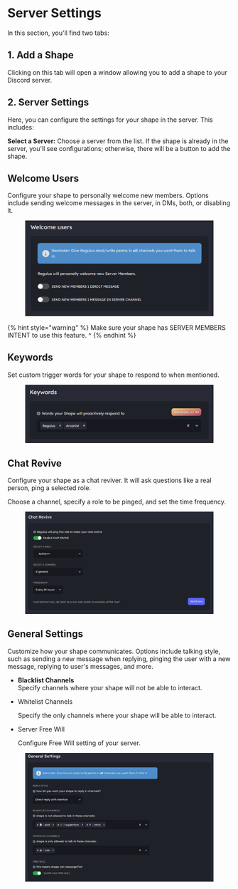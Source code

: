 # Server Settings

In this section, you'll find two tabs:

## **1. Add a Shape**

Clicking on this tab will open a window allowing you to add a shape to your Discord server.

## **2. Server Settings**&#x20;

Here, you can configure the settings for your shape in the server. This includes:

**Select a Server:** Choose a server from the list. If the shape is already in the server, you'll see configurations; otherwise, there will be a button to add the shape.

## **Welcome Users**&#x20;

Configure your shape to personally welcome new members. Options include sending welcome messages in the server, in DMs, both, or disabling it.

<figure><img src="../../.gitbook/assets/Screenshot 2023-12-23 075444.png" alt=""><figcaption></figcaption></figure>

{% hint style="warning" %}
Make sure your shape has SERVER MEMBERS INTENT to use this feature. ^
{% endhint %}

## **Keywords**

Set custom trigger words for your shape to respond to when mentioned.

<figure><img src="../../.gitbook/assets/Screenshot 2023-12-23 075521.png" alt=""><figcaption></figcaption></figure>

## **Chat Revive**

Configure your shape as a chat reviver. It will ask questions like a real person, ping a selected role.

Choose a channel, specify a role to be pinged, and set the time frequency.

<figure><img src="../../.gitbook/assets/Screenshot 2023-12-23 080608.png" alt=""><figcaption></figcaption></figure>

## **General Settings**&#x20;

Customize how your shape communicates. Options include talking style, such as sending a new message when replying, pinging the user with a new message, replying to user's messages, and more.

* **Blacklist Channels**\
  Specify channels where your shape will not be able to interact.
*   Whitelist Channels

    Specify the only channels where your shape will be able to interact.
*   Server Free Will

    Configure Free Will setting of your server.

<figure><img src="../../.gitbook/assets/image (67).png" alt=""><figcaption></figcaption></figure>

